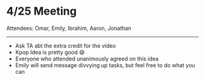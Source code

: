 # 4/25 Meeting

Attendees: Omar, Emily, Ibrahim, Aaron, Jonathan

---

- Ask TA abt the extra credit for the video
- Kpop Idea is pretty good 😄
- Everyone who attended unanimously agreed on this idea
- Emily will send message divvying up tasks, but feel free to do what you can
